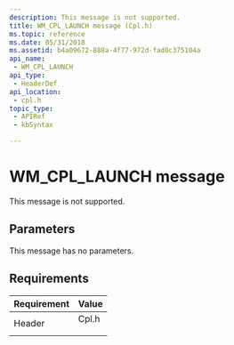 ```yaml
---
description: This message is not supported.
title: WM_CPL_LAUNCH message (Cpl.h)
ms.topic: reference
ms.date: 05/31/2018
ms.assetid: b4a09672-888a-4f77-972d-fad0c375104a
api_name: 
 - WM_CPL_LAUNCH
api_type: 
 - HeaderDef
api_location: 
 - cpl.h
topic_type: 
 - APIRef
 - kbSyntax

---
```


# WM\_CPL\_LAUNCH message

This message is not supported.

## Parameters

This message has no parameters.

## Requirements



| Requirement | Value |
|-------------------|----------------------------------------------------------------------------------|
| Header<br/> | <dl> <dt>Cpl.h</dt> </dl> |



 

 




